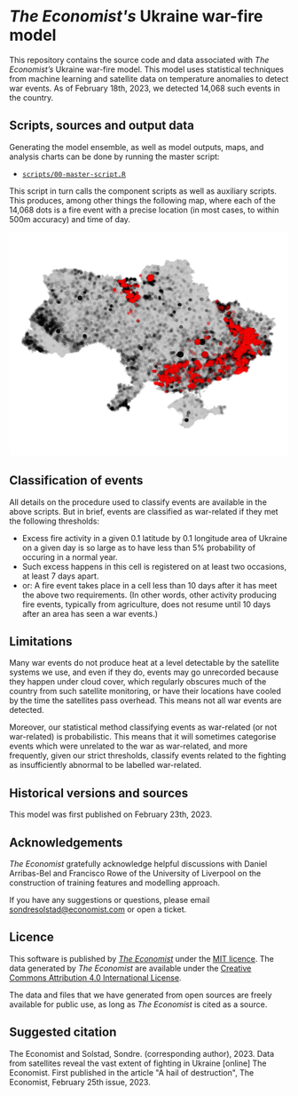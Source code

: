 # *The Economist's* Ukraine war-fire model

This repository contains the source code and data associated with *The Economist’s* Ukraine war-fire model. This model uses statistical techniques from machine learning and satellite data on temperature anomalies to detect war events. As of February 18th, 2023, we detected 14,068 such events in the country.  

## Scripts, sources and output data

Generating the model ensemble, as well as model outputs, maps, and analysis charts can be done by running the master script: 

* [`scripts/00-master-script.R`](00-master-script.R)

This script in turn calls the component scripts as well as auxiliary scripts. This produces, among other things the following map, where each of the 14,068 dots is a fire event with a precise location (in most cases, to within 500m accuracy) and time of day.

![Chart of fire events assessed as war-related](plots/ukraine_fire_map.png)  

## Classification of events

All details on the procedure used to classify events are available in the above scripts. But in brief, events are classified as war-related if they met the following thresholds:
* Excess fire activity in a given 0.1 latitude by 0.1 longitude area of Ukraine on a given day is so large as to have less than 5% probability of occuring in a normal year.
* Such excess happens in this cell is registered on at least two occasions, at least 7 days apart.
* or: A fire event takes place in a cell less than 10 days after it has meet the above two requirements. (In other words, other activity producing fire events, typically from agriculture, does not resume until 10 days after an area has seen a war events.)

## Limitations

Many war events do not produce heat at a level detectable by the satellite systems we use, and even if they do, events may go unrecorded because they happen under cloud cover, which regularly obscures much of the country from such satellite monitoring, or have their locations have cooled by the time the satellites pass overhead. This means not all war events are detected. 

Moreover, our statistical method classifying events as war-related (or not war-related) is probabilistic. This means that it will sometimes categorise events which were unrelated to the war as war-related, and more frequently, given our strict thresholds, classify events related to the fighting as insufficiently abnormal to be labelled war-related. 

## Historical versions and sources
This model was first published on February 23th, 2023. 

## Acknowledgements

*The Economist* gratefully acknowledge helpful discussions with Daniel Arribas-Bel and Francisco Rowe of the University of Liverpool on the construction of training features and modelling approach.

If you have any suggestions or questions, please email [sondresolstad@economist.com](mailto:sondresolstad@economist.com) or open a ticket.

## Licence

This software is published by [*The Economist*](https://www.economist.com) under the [MIT licence](https://opensource.org/licenses/MIT). The data generated by *The Economist* are available under the [Creative Commons Attribution 4.0 International License](https://creativecommons.org/licenses/by/4.0/).

The data and files that we have generated from open sources are freely available for public use, as long as *The Economist* is cited as a source.

## Suggested citation
The Economist and Solstad, Sondre. (corresponding author), 2023. Data from satellites reveal the vast extent of fighting in Ukraine [online] The Economist. First published in the article "A hail of destruction", The Economist, February 25th issue, 2023.
